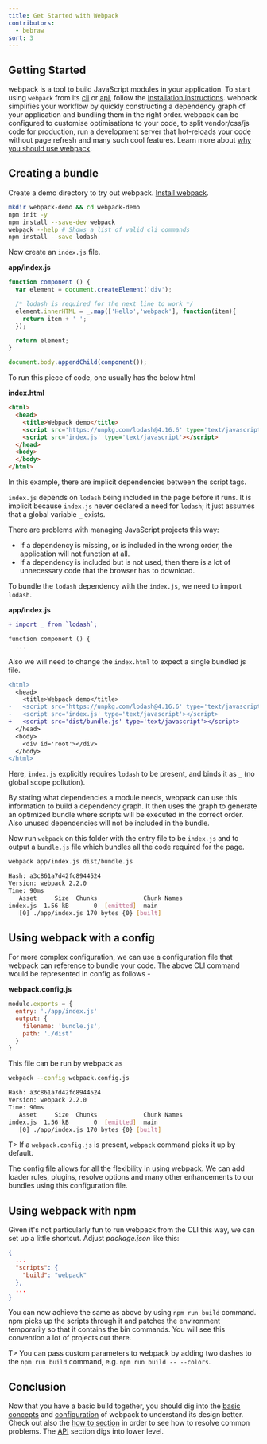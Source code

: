 ```yaml
---
title: Get Started with Webpack
contributors:
  - bebraw
sort: 3
---
```


## Getting Started

webpack is a tool to build JavaScript modules in your application. To start using `webpack` from its [cli](/api/cli) or [api](/api/node), follow the [Installation instructions](/get-started/install-webpack).
webpack simplifies your workflow by quickly constructing a dependency graph of your application and bundling them in the right order. webpack can be configured to customise optimisations to your code, to split vendor/css/js code for production, run a development server that hot-reloads your code without page refresh and many such cool features. Learn more about [why you should use webpack](/get-started/why-webpack).

## Creating a bundle

Create a demo directory to try out webpack. [Install webpack](/get-started/install-webpack).

```bash
mkdir webpack-demo && cd webpack-demo
npm init -y
npm install --save-dev webpack
webpack --help # Shows a list of valid cli commands
npm install --save lodash
```

Now create an `index.js` file.

__app/index.js__

```javascript
function component () {
  var element = document.createElement('div');

  /* lodash is required for the next line to work */
  element.innerHTML = _.map(['Hello','webpack'], function(item){
    return item + ' ';
  });

  return element;
}

document.body.appendChild(component());
```

To run this piece of code, one usually has the below html

__index.html__

```html
<html>
  <head>
    <title>Webpack demo</title>
    <script src='https://unpkg.com/lodash@4.16.6' type='text/javascript'></script>
    <script src='index.js' type='text/javascript'></script>
  </head>
  <body>
  </body>
</html>
```

In this example, there are implicit dependencies between the script tags.

`index.js` depends on `lodash` being included in the page before it runs. It is implicit because `index.js` never declared a need for `lodash`; it just assumes that a global variable `_` exists.

There are problems with managing JavaScript projects this way:
  - If a dependency is missing, or is included in the wrong order, the application will not function at all. 
  - If a dependency is included but is not used, then there is a lot of unnecessary code that the browser has to download.

To bundle the `lodash` dependency with the `index.js`, we need to import `lodash`.

__app/index.js__

```diff
+ import _ from `lodash`;

function component () {
  ...
```

Also we will need to change the `index.html` to expect a single bundled js file.

```diff
<html>
  <head>
    <title>Webpack demo</title>
-   <script src='https://unpkg.com/lodash@4.16.6' type='text/javascript'></script>
-   <script src='index.js' type='text/javascript'></script>
+   <script src='dist/bundle.js' type='text/javascript'></script>
  </head>
  <body>
    <div id='root'></div>
  </body>
</html>
```

Here, `index.js` explicitly requires `lodash` to be present, and binds it as `_` (no global scope pollution).

By stating what dependencies a module needs, webpack can use this information to build a dependency graph. It then uses the graph to generate an optimized bundle where scripts will be executed in the correct order. Also unused dependencies will not be included in the bundle.

Now run `webpack` on this folder with the entry file to be `index.js` and to output a `bundle.js` file which bundles all the code required for the page.

```bash
webpack app/index.js dist/bundle.js

Hash: a3c861a7d42fc8944524
Version: webpack 2.2.0
Time: 90ms
   Asset     Size  Chunks             Chunk Names
index.js  1.56 kB       0  [emitted]  main
   [0] ./app/index.js 170 bytes {0} [built]

```

## Using webpack with a config

For more complex configuration, we can use a configuration file that webpack can reference to bundle your code.
The above CLI command would be represented in config as follows -

__webpack.config.js__
```javascript
module.exports = {
  entry: './app/index.js'
  output: {
    filename: 'bundle.js',
    path: './dist'
  }
}
```

This file can be run by webpack as

```bash
webpack --config webpack.config.js

Hash: a3c861a7d42fc8944524
Version: webpack 2.2.0
Time: 90ms
   Asset     Size  Chunks             Chunk Names
index.js  1.56 kB       0  [emitted]  main
   [0] ./app/index.js 170 bytes {0} [built]

```
T> If a `webpack.config.js` is present, `webpack` command picks it up by default.

The config file allows for all the flexibility in using webpack. We can add loader rules, plugins, resolve options and many other enhancements to our bundles using this configuration file.

## Using webpack with npm

Given it's not particularly fun to run webpack from the CLI this way, we can set up a little shortcut. Adjust *package.json* like this:

```json
{
  ...
  "scripts": {
    "build": "webpack"
  },
  ...
}
```

You can now achieve the same as above by using `npm run build` command. npm picks up the scripts through it and patches the environment temporarily so that it contains the bin commands. You will see this convention a lot of projects out there.

T> You can pass custom parameters to webpack by adding two dashes to the `npm run build` command, e.g. `npm run build -- --colors`.

## Conclusion

Now that you have a basic build together, you should dig into the [basic concepts](/concepts) and [configuration](/configuration) of webpack to understand its design better. Check out also the [how to section](/how-to) in order to see how to resolve common problems. The [API](/api) section digs into lower level.


